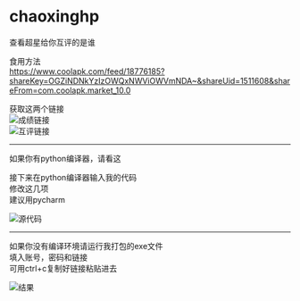 # chaoxinghp




查看超星给你互评的是谁  
  
食用方法    
https://www.coolapk.com/feed/18776185?shareKey=OGZiNDNkYzIzOWQxNWViOWVmNDA~&shareUid=1511608&shareFrom=com.coolapk.market_10.0  
  
  
获取这两个链接    
![成绩链接](https://shop.io.mi-img.com/app/shop/img?id=shop_e627e2dc3c680bf024be8d98d0ec875e.png)  
![互评链接](https://shop.io.mi-img.com/app/shop/img?id=shop_4b6d5c850aaca77bbc4d4e67005d5181.png)  
  
  
***
如果你有python编译器，请看这  
  
接下来在python编译器输入我的代码  
修改这几项  
建议用pycharm  

![源代码](https://shop.io.mi-img.com/app/shop/img?id=shop_02b9a64b7232012c80352b4ca91e6592.png)  



***
如果你没有编译环境请运行我打包的exe文件  
填入账号，密码和链接  
可用ctrl+c复制好链接粘贴进去  
  
  ![结果](https://shop.io.mi-img.com/app/shop/img?id=shop_c684b0ac7c4c8467d4de9a343204fc85.png)  
  
